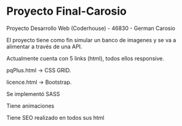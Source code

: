 # Proyecto Final-Carosio 
Proyecto Desarrollo Web (Coderhouse) - 46830 - German Carosio

El proyecto tiene como fin simular un banco de imagenes y se va a alimentar a través de una API.

Actualmente cuenta con 5 links (html), todos ellos responsive.

pqPlus.html -> CSS GRID.

licence.html -> Bootstrap.

Se implementó SASS

Tiene animaciones

Tiene SEO realizado en todos sus html
